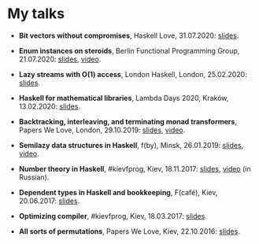 # My talks

* __Bit vectors without compromises__, Haskell Love, 31.07.2020:
  [slides](https://github.com/Bodigrim/my-talks/raw/master/haskelllove2020/slides.pdf).

* __Enum instances on steroids__, Berlin Functional Programming Group, 21.07.2020:
  [slides](https://github.com/Bodigrim/my-talks/raw/master/berlinfpg2020/slides.pdf), [video](https://youtu.be/wjJy3HS2Ygs).

* __Lazy streams with O(1) access__, London Haskell, London, 25.02.2020:
  [slides](https://github.com/Bodigrim/my-talks/raw/master/londonhaskell2020/slides.pdf).

* __Haskell for mathematical libraries__, Lambda Days 2020, Kraków, 13.02.2020:
  [slides](https://github.com/Bodigrim/my-talks/raw/master/lambdadays2020/slides.pdf).

* __Backtracking, interleaving, and terminating monad transformers__, Papers We Love, London, 29.10.2019:
  [slides](https://github.com/Bodigrim/my-talks/raw/master/paperswelove2019/slides.pdf),
  [video](https://youtu.be/QwDgKosV4z4).

* __Semilazy data structures in Haskell__, f(by), Minsk, 26.01.2019:
  [slides](https://github.com/Bodigrim/my-talks/raw/master/fby2019/slides.pdf),
  [video](https://youtu.be/N5LyIsPVjV0).

* __Number theory in Haskell__, #kievfprog, Kiev, 18.11.2017:
  [slides](https://github.com/Bodigrim/my-talks/raw/master/kievfprog-november2017/slides.pdf),
  [video](https://youtu.be/C6SMCiGrVgQ) (in Russian).

* __Dependent types in Haskell and bookkeeping__, F(café), Kiev, 20.06.2017:
  [slides](https://github.com/Bodigrim/my-talks/raw/master/fcafe2017/slides.pdf).

* __Optimizing compiler__, #kievfprog, Kiev, 18.03.2017:
  [slides](https://github.com/Bodigrim/my-talks/raw/master/kievfprog-march2017/slides.pdf).

* __All sorts of permutations__, Papers We Love, Kiev, 22.10.2016:
  [slides](https://github.com/Bodigrim/my-talks/raw/master/paperswelove2016/slides.pdf).
